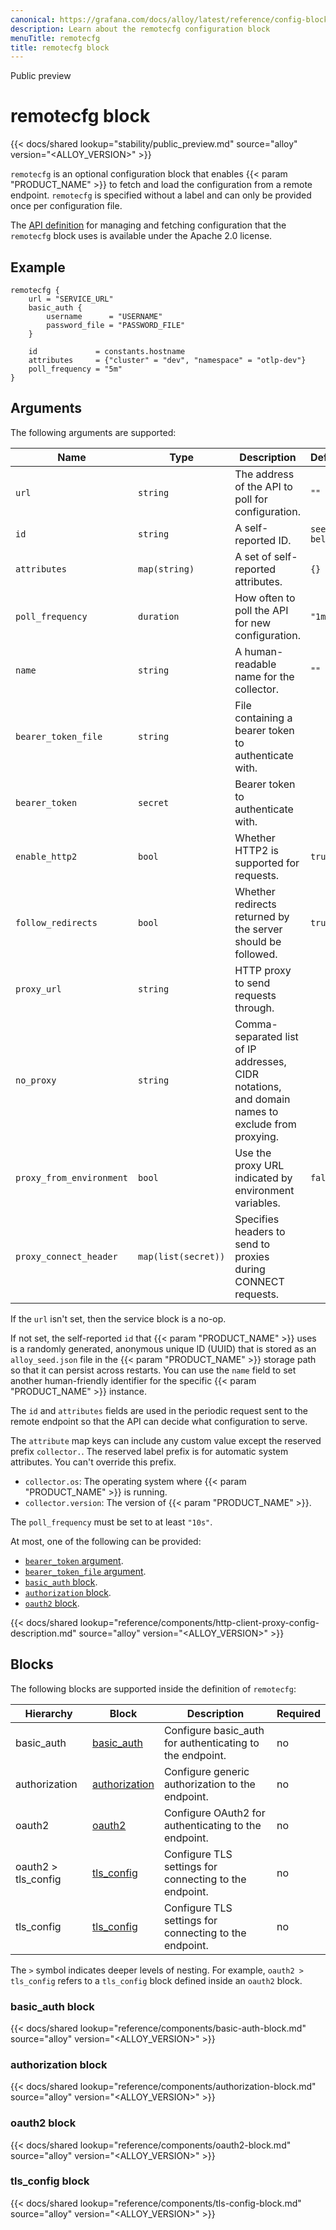 ```yaml
---
canonical: https://grafana.com/docs/alloy/latest/reference/config-blocks/remotecfg/
description: Learn about the remotecfg configuration block
menuTitle: remotecfg
title: remotecfg block
---
```


<span class="badge docs-labels__stage docs-labels__item">Public preview</span>

# remotecfg block

{{< docs/shared lookup="stability/public_preview.md" source="alloy" version="<ALLOY_VERSION>" >}}

`remotecfg` is an optional configuration block that enables {{< param "PRODUCT_NAME" >}} to fetch and load the configuration from a remote endpoint.
`remotecfg` is specified without a label and can only be provided once per configuration file.

The [API definition][] for managing and fetching configuration that the `remotecfg` block uses is available under the Apache 2.0 license.

## Example

```alloy
remotecfg {
    url = "SERVICE_URL"
    basic_auth {
        username      = "USERNAME"
        password_file = "PASSWORD_FILE"
    }

    id             = constants.hostname
    attributes     = {"cluster" = "dev", "namespace" = "otlp-dev"}
    poll_frequency = "5m"
}
```

## Arguments

The following arguments are supported:

| Name                     | Type                | Description                                                                                      | Default     | Required |
| ------------------------ | ------------------- | ------------------------------------------------------------------------------------------------ | ----------- | -------- |
| `url`                    | `string`            | The address of the API to poll for configuration.                                                | `""`        | no       |
| `id`                     | `string`            | A self-reported ID.                                                                              | `see below` | no       |
| `attributes`             | `map(string)`       | A set of self-reported attributes.                                                               | `{}`        | no       |
| `poll_frequency`         | `duration`          | How often to poll the API for new configuration.                                                 | `"1m"`      | no       |
| `name`                   | `string`            | A human-readable name for the collector.                                                         | `""`        | no       |
| `bearer_token_file`      | `string`            | File containing a bearer token to authenticate with.                                             |             | no       |
| `bearer_token`           | `secret`            | Bearer token to authenticate with.                                                               |             | no       |
| `enable_http2`           | `bool`              | Whether HTTP2 is supported for requests.                                                         | `true`      | no       |
| `follow_redirects`       | `bool`              | Whether redirects returned by the server should be followed.                                     | `true`      | no       |
| `proxy_url`              | `string`            | HTTP proxy to send requests through.                                                             |             | no       |
| `no_proxy`               | `string`            | Comma-separated list of IP addresses, CIDR notations, and domain names to exclude from proxying. |             | no       |
| `proxy_from_environment` | `bool`              | Use the proxy URL indicated by environment variables.                                            | `false`     | no       |
| `proxy_connect_header`   | `map(list(secret))` | Specifies headers to send to proxies during CONNECT requests.                                    |             | no       |

If the `url` isn't set, then the service block is a no-op.

If not set, the self-reported `id` that {{< param "PRODUCT_NAME" >}} uses is a randomly generated, anonymous unique ID (UUID) that is stored as an `alloy_seed.json` file in the {{< param "PRODUCT_NAME" >}} storage path so that it can persist across restarts.
You can use the `name` field to set another human-friendly identifier for the specific {{< param "PRODUCT_NAME" >}} instance.

The `id` and `attributes` fields are used in the periodic request sent to the
remote endpoint so that the API can decide what configuration to serve.

The `attribute` map keys can include any custom value except the reserved prefix `collector.`.
The reserved label prefix is for automatic system attributes.
You can't override this prefix.

- `collector.os`: The operating system where {{< param "PRODUCT_NAME" >}} is running.
- `collector.version`: The version of {{< param "PRODUCT_NAME" >}}.

The `poll_frequency` must be set to at least `"10s"`.

At most, one of the following can be provided:

- [`bearer_token` argument][arguments].
- [`bearer_token_file` argument][arguments].
- [`basic_auth` block][basic_auth].
- [`authorization` block][authorization].
- [`oauth2` block][oauth2].

{{< docs/shared lookup="reference/components/http-client-proxy-config-description.md" source="alloy" version="<ALLOY_VERSION>" >}}

## Blocks

The following blocks are supported inside the definition of `remotecfg`:

| Hierarchy           | Block             | Description                                              | Required |
| ------------------- | ----------------- | -------------------------------------------------------- | -------- |
| basic_auth          | [basic_auth][]    | Configure basic_auth for authenticating to the endpoint. | no       |
| authorization       | [authorization][] | Configure generic authorization to the endpoint.         | no       |
| oauth2              | [oauth2][]        | Configure OAuth2 for authenticating to the endpoint.     | no       |
| oauth2 > tls_config | [tls_config][]    | Configure TLS settings for connecting to the endpoint.   | no       |
| tls_config          | [tls_config][]    | Configure TLS settings for connecting to the endpoint.   | no       |

The `>` symbol indicates deeper levels of nesting.
For example, `oauth2 > tls_config` refers to a `tls_config` block defined inside an `oauth2` block.

### basic_auth block

{{< docs/shared lookup="reference/components/basic-auth-block.md" source="alloy" version="<ALLOY_VERSION>" >}}

### authorization block

{{< docs/shared lookup="reference/components/authorization-block.md" source="alloy" version="<ALLOY_VERSION>" >}}

### oauth2 block

{{< docs/shared lookup="reference/components/oauth2-block.md" source="alloy" version="<ALLOY_VERSION>" >}}

### tls_config block

{{< docs/shared lookup="reference/components/tls-config-block.md" source="alloy" version="<ALLOY_VERSION>" >}}

[API definition]: https://github.com/grafana/alloy-remote-config
[arguments]: #arguments
[basic_auth]: #basic_auth-block
[authorization]: #authorization-block
[oauth2]: #oauth2-block
[tls_config]: #tls_config-block

